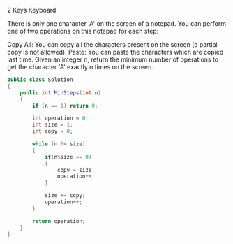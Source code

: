 2 Keys Keyboard

There is only one character 'A' on the screen of a notepad. You can perform one of two operations on this notepad for each step:

Copy All: You can copy all the characters present on the screen (a partial copy is not allowed).
Paste: You can paste the characters which are copied last time.
Given an integer n, return the minimum number of operations to get the character 'A' exactly n times on the screen.

```csharp
public class Solution
{
    public int MinSteps(int n)
    {
        if (n == 1) return 0;

        int operation = 0;
        int size = 1;
        int copy = 0;

        while (n != size)
        {
            if(n%size == 0)
            {
                copy = size;
                operation++;
            }

            size += copy;
            operation++;
        }

        return operation;
    }
}
